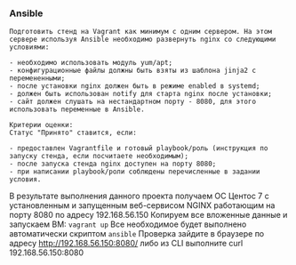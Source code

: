 ### Ansible
```
Подготовить стенд на Vagrant как минимум с одним сервером. На этом сервере используя Ansible необходимо развернуть nginx со следующими условиями:

- необходимо использовать модуль yum/apt;
- конфигурационные файлы должны быть взяты из шаблона jinja2 с перемененными;
- после установки nginx должен быть в режиме enabled в systemd;
- должен быть использован notify для старта nginx после установки;
- сайт должен слушать на нестандартном порту - 8080, для этого использовать переменные в Ansible.

Критерии оценки:
Статус "Принято" ставится, если:

- предоставлен Vagrantfile и готовый playbook/роль (инструкция по запуску стенда, если посчитаете необходимым);
- после запуска стенда nginx доступен на порту 8080;
- при написании playbook/роли соблюдены перечисленные в задании условия.
```

В результате выполнения данного проекта получаем ОС Центос 7 с установленным и запущенным веб-сервисом NGINX работающим на порту 8080 по адресу 192.168.56.150
Копируем все вложенные данные и запускаем ВМ: `vagrant up`
Все необходимое будет выполнено автоматически скриптом `ansible`
Проверка зайдите в браузере по адресу http://192.168.56.150:8080/ либо из CLI выполните curl 192.168.56.150:8080
